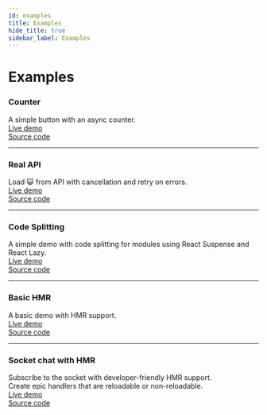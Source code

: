 ```yaml
---
id: examples
title: Examples
hide_title: true
sidebar_label: Examples
---
```


# Examples

### Counter
A simple button with an async counter.  
<a href="https://codesandbox.io/s/x3qwol55xq" target="_blank">Live demo</a>  
<a href="https://github.com/typeless-js/typeless/tree/master/examples/counter" target="_blank">Source code</a>  

----

### Real API
Load 😺 from API with cancellation and retry on errors.  
<a href="https://codesandbox.io/s/l7nz1xkv7" target="_blank">Live demo</a>  
<a href="https://github.com/typeless-js/typeless/tree/master/examples/real-api" target="_blank">Source code</a>  


----

### Code Splitting
A simple demo with code splitting for modules using React Suspense and React Lazy.  
<a href="https://codesandbox.io/s/7kw91q67k6" target="_blank">Live demo</a>  
<a href="https://github.com/typeless-js/typeless/tree/master/examples/code-splitting" target="_blank">Source code</a>  

----

### Basic HMR
A basic demo with HMR support.  
<a href="#" target="_blank">Live demo</a>  
<a href="#" target="_blank">Source code</a>  

----

### Socket chat with HMR
Subscribe to the socket with developer-friendly HMR support.  
Create epic handlers that are reloadable or non-reloadable.  
<a href="#" target="_blank">Live demo</a>  
<a href="#" target="_blank">Source code</a>  